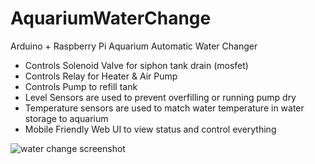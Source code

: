 # AquariumWaterChange
Arduino + Raspberry Pi Aquarium Automatic Water Changer

* Controls Solenoid Valve for siphon tank drain (mosfet)
* Controls Relay for Heater & Air Pump
* Controls Pump to refill tank
* Level Sensors are used to prevent overfilling or running pump dry
* Temperature sensors are used to match water temperature in water storage to aquarium
* Mobile Friendly Web UI to view status and control everything

![water change screenshot](https://user-images.githubusercontent.com/3945391/92937123-91bda380-f410-11ea-80bf-c1cac9d4ff3c.png)

